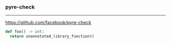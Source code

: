 ### pyre-check
---
https://github.com/facebook/pyre-check

```py
def foo() -> int:
  return unannotated_library_function()
  
  
  













```

```
```

```
```


